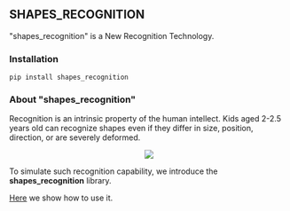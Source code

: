 ## SHAPES_RECOGNITION
"shapes_recognition" is a New Recognition Technology.

### Installation
```
pip install shapes_recognition
```
### About "shapes_recognition"
Recognition is an intrinsic property of the human intellect. Kids aged 2-2.5 years old can recognize shapes even if they differ in size, position, direction, or are severely deformed. 

<p align="center"><img src="https://boriskravtsov.com/pypi/shapes.png"/>

To simulate such recognition capability, we introduce the **shapes_recognition** library.

[Here](https://kravtsov-development.medium.com/hand-drawn-shape-simulation-a792c9bb2154) 
we show how to use it. 
